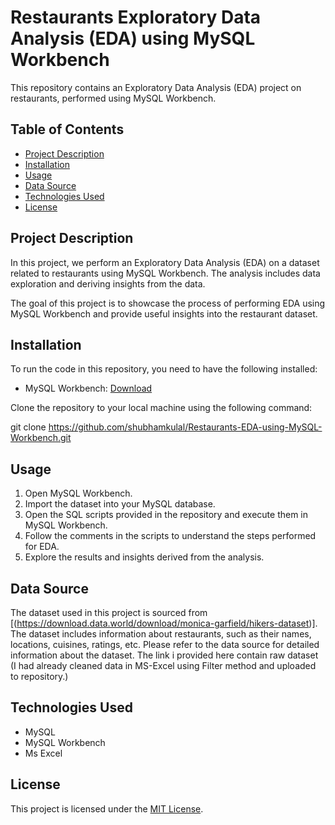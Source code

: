 # Restaurants Exploratory Data Analysis (EDA) using MySQL Workbench

This repository contains an Exploratory Data Analysis (EDA) project on restaurants, performed using MySQL Workbench.

## Table of Contents

- [Project Description](#project-description)
- [Installation](#installation)
- [Usage](#usage)
- [Data Source](#data-source)
- [Technologies Used](#technologies-used)
- [License](#license)

## Project Description

In this project, we perform an Exploratory Data Analysis (EDA) on a dataset related to restaurants using MySQL Workbench. The analysis includes data exploration and deriving insights from the data.

The goal of this project is to showcase the process of performing EDA using MySQL Workbench and provide useful insights into the restaurant dataset.

## Installation

To run the code in this repository, you need to have the following installed:

- MySQL Workbench: [Download](https://www.mysql.com/products/workbench/)

Clone the repository to your local machine using the following command:

git clone https://github.com/shubhamkulal/Restaurants-EDA-using-MySQL-Workbench.git


## Usage

1. Open MySQL Workbench.
2. Import the dataset into your MySQL database.
3. Open the SQL scripts provided in the repository and execute them in MySQL Workbench.
4. Follow the comments in the scripts to understand the steps performed for EDA.
5. Explore the results and insights derived from the analysis.

## Data Source

The dataset used in this project is sourced from [(https://download.data.world/download/monica-garfield/hikers-dataset)]. The dataset includes information about restaurants, such as their names, locations, cuisines, ratings, etc. Please refer to the data source for detailed information about the dataset. The link i provided here contain raw dataset (I had already cleaned data in MS-Excel using Filter method and uploaded to repository.)

## Technologies Used

- MySQL
- MySQL Workbench
- Ms Excel

## License

This project is licensed under the [MIT License](LICENSE).
